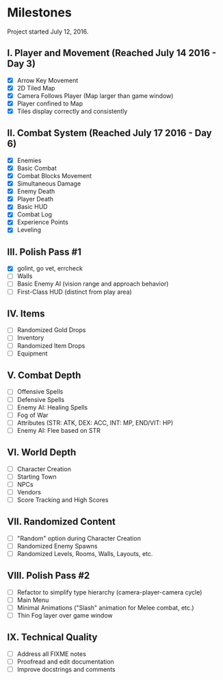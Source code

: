 # Milestones

Project started July 12, 2016.

## I. Player and Movement (Reached July 14 2016 - Day 3)

- [x] Arrow Key Movement
- [x] 2D Tiled Map
- [x] Camera Follows Player (Map larger than game window)
- [x] Player confined to Map
- [x] Tiles display correctly and consistently

## II. Combat System (Reached July 17 2016 - Day 6)

- [x] Enemies
- [x] Basic Combat
- [x] Combat Blocks Movement
- [x] Simultaneous Damage
- [x] Enemy Death
- [x] Player Death
- [x] Basic HUD
- [x] Combat Log
- [x] Experience Points
- [x] Leveling

## III. Polish Pass #1

- [x] golint, go vet, errcheck
- [ ] Walls
- [ ] Basic Enemy AI (vision range and approach behavior)
- [ ] First-Class HUD (distinct from play area)

## IV. Items

- [ ] Randomized Gold Drops
- [ ] Inventory
- [ ] Randomized Item Drops
- [ ] Equipment

## V. Combat Depth

- [ ] Offensive Spells
- [ ] Defensive Spells
- [ ] Enemy AI: Healing Spells
- [ ] Fog of War
- [ ] Attributes (STR: ATK, DEX: ACC, INT: MP, END/VIT: HP)
- [ ] Enemy AI: Flee based on STR

## VI. World Depth

- [ ] Character Creation
- [ ] Starting Town
- [ ] NPCs
- [ ] Vendors
- [ ] Score Tracking and High Scores

## VII. Randomized Content

- [ ] "Random" option during Character Creation
- [ ] Randomized Enemy Spawns
- [ ] Randomized Levels, Rooms, Walls, Layouts, etc.

## VIII. Polish Pass #2

- [ ] Refactor to simplify type hierarchy (camera-player-camera cycle)
- [ ] Main Menu
- [ ] Minimal Animations ("Slash" animation for Melee combat, etc.)
- [ ] Thin Fog layer over game window

## IX. Technical Quality

- [ ] Address all FIXME notes
- [ ] Proofread and edit documentation
- [ ] Improve docstrings and comments
